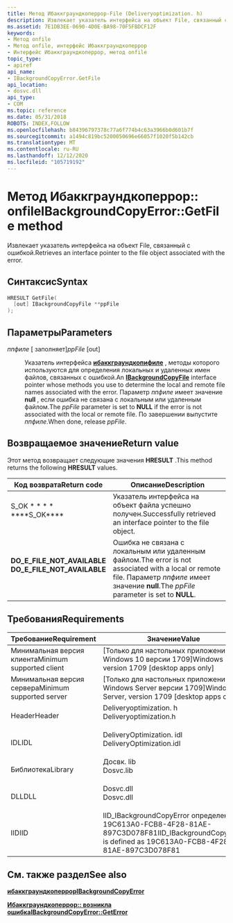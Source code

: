 ```yaml
---
title: Метод Ибаккграундкоперрор-File (Deliveryoptimization. h)
description: Извлекает указатель интерфейса на объект File, связанный с ошибкой.
ms.assetid: 7E1DB3EE-0690-4D0E-BA98-70F5FBDCF12F
keywords:
- Метод onfile
- Метод onfile, интерфейс Ибаккграундкоперрор
- Интерфейс Ибаккграундкоперрор, метод onfile
topic_type:
- apiref
api_name:
- IBackgroundCopyError.GetFile
api_location:
- dosvc.dll
api_type:
- COM
ms.topic: reference
ms.date: 05/31/2018
ROBOTS: INDEX,FOLLOW
ms.openlocfilehash: b84396797378c77a6f774b4c63a3966b0d601b7f
ms.sourcegitcommit: a1494c819bc5200050696e66057f1020f5b142cb
ms.translationtype: MT
ms.contentlocale: ru-RU
ms.lasthandoff: 12/12/2020
ms.locfileid: "105719192"
---
```

# <a name="ibackgroundcopyerrorgetfile-method"></a><span data-ttu-id="d602e-106">Метод Ибаккграундкоперрор:: onfile</span><span class="sxs-lookup"><span data-stu-id="d602e-106">IBackgroundCopyError::GetFile method</span></span>

<span data-ttu-id="d602e-107">Извлекает указатель интерфейса на объект File, связанный с ошибкой.</span><span class="sxs-lookup"><span data-stu-id="d602e-107">Retrieves an interface pointer to the file object associated with the error.</span></span>

## <a name="syntax"></a><span data-ttu-id="d602e-108">Синтаксис</span><span class="sxs-lookup"><span data-stu-id="d602e-108">Syntax</span></span>


```C++
HRESULT GetFile(
  [out] IBackgroundCopyFile **ppFile
);
```



## <a name="parameters"></a><span data-ttu-id="d602e-109">Параметры</span><span class="sxs-lookup"><span data-stu-id="d602e-109">Parameters</span></span>

<dl> <dt>

<span data-ttu-id="d602e-110">*ппфиле* \[ заполняет\]</span><span class="sxs-lookup"><span data-stu-id="d602e-110">*ppFile* \[out\]</span></span>
</dt> <dd>

<span data-ttu-id="d602e-111">Указатель интерфейса [**ибаккграундкопифиле**](ibackgroundcopyfile.md) , методы которого используются для определения локальных и удаленных имен файлов, связанных с ошибкой.</span><span class="sxs-lookup"><span data-stu-id="d602e-111">An [**IBackgroundCopyFile**](ibackgroundcopyfile.md) interface pointer whose methods you use to determine the local and remote file names associated with the error.</span></span> <span data-ttu-id="d602e-112">Параметр *ппфиле* имеет значение **null** , если ошибка не связана с локальным или удаленным файлом.</span><span class="sxs-lookup"><span data-stu-id="d602e-112">The *ppFile* parameter is set to **NULL** if the error is not associated with the local or remote file.</span></span> <span data-ttu-id="d602e-113">По завершении выпустите *ппфиле*.</span><span class="sxs-lookup"><span data-stu-id="d602e-113">When done, release *ppFile*.</span></span>

</dd> </dl>

## <a name="return-value"></a><span data-ttu-id="d602e-114">Возвращаемое значение</span><span class="sxs-lookup"><span data-stu-id="d602e-114">Return value</span></span>

<span data-ttu-id="d602e-115">Этот метод возвращает следующие значения **HRESULT** .</span><span class="sxs-lookup"><span data-stu-id="d602e-115">This method returns the following **HRESULT** values.</span></span>



| <span data-ttu-id="d602e-116">Код возврата</span><span class="sxs-lookup"><span data-stu-id="d602e-116">Return code</span></span>                                                                                                | <span data-ttu-id="d602e-117">Описание</span><span class="sxs-lookup"><span data-stu-id="d602e-117">Description</span></span>                                                                                                    |
|------------------------------------------------------------------------------------------------------------|----------------------------------------------------------------------------------------------------------------|
| <dl> <span data-ttu-id="d602e-118"><dt>S_OK \* \* \* \*</dt></span><span class="sxs-lookup"><span data-stu-id="d602e-118"><dt>\*\*\*\*S_OK\*\*\*\*</dt></span></span> </dl>                   | <span data-ttu-id="d602e-119">Указатель интерфейса на объект файла успешно получен.</span><span class="sxs-lookup"><span data-stu-id="d602e-119">Successfully retrieved an interface pointer to the file object.</span></span><br/>                                     |
| <dl> <span data-ttu-id="d602e-120"><dt>**DO_E_FILE_NOT_AVAILABLE**</dt></span><span class="sxs-lookup"><span data-stu-id="d602e-120"><dt>**DO_E_FILE_NOT_AVAILABLE**</dt></span></span> </dl> | <span data-ttu-id="d602e-121">Ошибка не связана с локальным или удаленным файлом.</span><span class="sxs-lookup"><span data-stu-id="d602e-121">The error is not associated with a local or remote file.</span></span> <span data-ttu-id="d602e-122">Параметр *ппфиле* имеет значение **null**.</span><span class="sxs-lookup"><span data-stu-id="d602e-122">The *ppFile* parameter is set to **NULL**.</span></span><br/> |



 

## <a name="requirements"></a><span data-ttu-id="d602e-123">Требования</span><span class="sxs-lookup"><span data-stu-id="d602e-123">Requirements</span></span>



| <span data-ttu-id="d602e-124">Требование</span><span class="sxs-lookup"><span data-stu-id="d602e-124">Requirement</span></span> | <span data-ttu-id="d602e-125">Значение</span><span class="sxs-lookup"><span data-stu-id="d602e-125">Value</span></span> |
|-------------------------------------|-----------------------------------------------------------------------------------------------------|
| <span data-ttu-id="d602e-126">Минимальная версия клиента</span><span class="sxs-lookup"><span data-stu-id="d602e-126">Minimum supported client</span></span><br/> | <span data-ttu-id="d602e-127">\[Только для настольных приложений Windows 10 версии 1709\]</span><span class="sxs-lookup"><span data-stu-id="d602e-127">Windows 10, version 1709 \[desktop apps only\]</span></span><br/>                                           |
| <span data-ttu-id="d602e-128">Минимальная версия сервера</span><span class="sxs-lookup"><span data-stu-id="d602e-128">Minimum supported server</span></span><br/> | <span data-ttu-id="d602e-129">\[Только для настольных приложений Windows Server версии 1709\]</span><span class="sxs-lookup"><span data-stu-id="d602e-129">Windows Server, version 1709 \[desktop apps only\]</span></span><br/>                                       |
| <span data-ttu-id="d602e-130">Header</span><span class="sxs-lookup"><span data-stu-id="d602e-130">Header</span></span><br/>                   | <dl> <span data-ttu-id="d602e-131"><dt>Deliveryoptimization. h</dt></span><span class="sxs-lookup"><span data-stu-id="d602e-131"><dt>Deliveryoptimization.h</dt></span></span> </dl>   |
| <span data-ttu-id="d602e-132">IDL</span><span class="sxs-lookup"><span data-stu-id="d602e-132">IDL</span></span><br/>                      | <dl> <span data-ttu-id="d602e-133"><dt>DeliveryOptimization. idl</dt></span><span class="sxs-lookup"><span data-stu-id="d602e-133"><dt>DeliveryOptimization.idl</dt></span></span> </dl> |
| <span data-ttu-id="d602e-134">Библиотека</span><span class="sxs-lookup"><span data-stu-id="d602e-134">Library</span></span><br/>                  | <dl> <span data-ttu-id="d602e-135"><dt>Досвк. lib</dt></span><span class="sxs-lookup"><span data-stu-id="d602e-135"><dt>Dosvc.lib</dt></span></span> </dl>                |
| <span data-ttu-id="d602e-136">DLL</span><span class="sxs-lookup"><span data-stu-id="d602e-136">DLL</span></span><br/>                      | <dl> <span data-ttu-id="d602e-137"><dt>Dosvc.dll</dt></span><span class="sxs-lookup"><span data-stu-id="d602e-137"><dt>Dosvc.dll</dt></span></span> </dl>                |
| <span data-ttu-id="d602e-138">IID</span><span class="sxs-lookup"><span data-stu-id="d602e-138">IID</span></span><br/>                      | <span data-ttu-id="d602e-139">IID_IBackgroundCopyError определен как 19C613A0-FCB8-4F28-81AE-897C3D078F81</span><span class="sxs-lookup"><span data-stu-id="d602e-139">IID_IBackgroundCopyError is defined as 19C613A0-FCB8-4F28-81AE-897C3D078F81</span></span><br/>             |



## <a name="see-also"></a><span data-ttu-id="d602e-140">См. также раздел</span><span class="sxs-lookup"><span data-stu-id="d602e-140">See also</span></span>

<dl> <dt>

[<span data-ttu-id="d602e-141">**ибаккграундкоперрор**</span><span class="sxs-lookup"><span data-stu-id="d602e-141">**IBackgroundCopyError**</span></span>](ibackgroundcopyerror.md)
</dt> <dt>

[<span data-ttu-id="d602e-142">**Ибаккграундкоперрор:: возникла ошибка**</span><span class="sxs-lookup"><span data-stu-id="d602e-142">**IBackgroundCopyError::GetError**</span></span>](ibackgroundcopyerror-geterror-method.md)
</dt> </dl>

 

 





